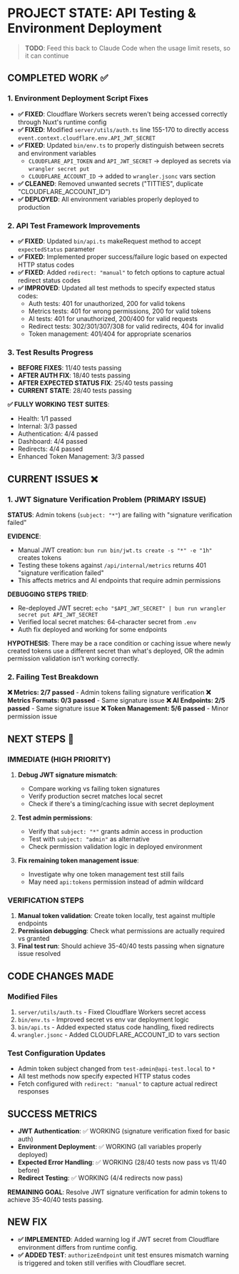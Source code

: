 # PROJECT STATE: API Testing & Environment Deployment

> **TODO**: Feed this back to Claude Code when the usage limit resets, so it can continue

## COMPLETED WORK ✅

### 1. Environment Deployment Script Fixes

- **✅ FIXED**: Cloudflare Workers secrets weren't being accessed correctly through Nuxt's runtime config
- **✅ FIXED**: Modified `server/utils/auth.ts` line 155-170 to directly access `event.context.cloudflare.env.API_JWT_SECRET`
- **✅ FIXED**: Updated `bin/env.ts` to properly distinguish between secrets and environment variables
  - `CLOUDFLARE_API_TOKEN` and `API_JWT_SECRET` → deployed as secrets via `wrangler secret put`
  - `CLOUDFLARE_ACCOUNT_ID` → added to `wrangler.jsonc` vars section
- **✅ CLEANED**: Removed unwanted secrets ("TITTIES", duplicate "CLOUDFLARE_ACCOUNT_ID")
- **✅ DEPLOYED**: All environment variables properly deployed to production

### 2. API Test Framework Improvements

- **✅ FIXED**: Updated `bin/api.ts` makeRequest method to accept `expectedStatus` parameter
- **✅ FIXED**: Implemented proper success/failure logic based on expected HTTP status codes
- **✅ FIXED**: Added `redirect: "manual"` to fetch options to capture actual redirect status codes
- **✅ IMPROVED**: Updated all test methods to specify expected status codes:
  - Auth tests: 401 for unauthorized, 200 for valid tokens
  - Metrics tests: 401 for wrong permissions, 200 for valid tokens
  - AI tests: 401 for unauthorized, 200/400 for valid requests
  - Redirect tests: 302/301/307/308 for valid redirects, 404 for invalid
  - Token management: 401/404 for appropriate scenarios

### 3. Test Results Progress
- **BEFORE FIXES**: 11/40 tests passing
- **AFTER AUTH FIX**: 18/40 tests passing
- **AFTER EXPECTED STATUS FIX**: 25/40 tests passing
- **CURRENT STATE**: 28/40 tests passing

**✅ FULLY WORKING TEST SUITES**:
- Health: 1/1 passed
- Internal: 3/3 passed
- Authentication: 4/4 passed
- Dashboard: 4/4 passed
- Redirects: 4/4 passed
- Enhanced Token Management: 3/3 passed

## CURRENT ISSUES ❌

### 1. JWT Signature Verification Problem (PRIMARY ISSUE)

**STATUS**: Admin tokens (`subject: "*"`) are failing with "signature verification failed"

**EVIDENCE**:
- Manual JWT creation: `bun run bin/jwt.ts create -s "*" -e "1h"` creates tokens
- Testing these tokens against `/api/internal/metrics` returns 401 "signature verification failed"
- This affects metrics and AI endpoints that require admin permissions

**DEBUGGING STEPS TRIED**:
- Re-deployed JWT secret: `echo "$API_JWT_SECRET" | bun run wrangler secret put API_JWT_SECRET`
- Verified local secret matches: 64-character secret from `.env`
- Auth fix deployed and working for some endpoints

**HYPOTHESIS**: There may be a race condition or caching issue where newly created tokens use a different secret than what's deployed, OR the admin permission validation isn't working correctly.

### 2. Failing Test Breakdown

**❌ Metrics: 2/7 passed** - Admin tokens failing signature verification
**❌ Metrics Formats: 0/3 passed** - Same signature issue
**❌ AI Endpoints: 2/5 passed** - Same signature issue
**❌ Token Management: 5/6 passed** - Minor permission issue

## NEXT STEPS 🔄

### IMMEDIATE (HIGH PRIORITY)

1. **Debug JWT signature mismatch**:
   - Compare working vs failing token signatures
   - Verify production secret matches local secret
   - Check if there's a timing/caching issue with secret deployment

2. **Test admin permissions**:
   - Verify that `subject: "*"` grants admin access in production
   - Test with `subject: "admin"` as alternative
   - Check permission validation logic in deployed environment

3. **Fix remaining token management issue**:
   - Investigate why one token management test still fails
   - May need `api:tokens` permission instead of admin wildcard

### VERIFICATION STEPS
1. **Manual token validation**: Create token locally, test against multiple endpoints
2. **Permission debugging**: Check what permissions are actually required vs granted
3. **Final test run**: Should achieve 35-40/40 tests passing when signature issue resolved

## CODE CHANGES MADE

### Modified Files

1. `server/utils/auth.ts` - Fixed Cloudflare Workers secret access
2. `bin/env.ts` - Improved secret vs env var deployment logic
3. `bin/api.ts` - Added expected status code handling, fixed redirects
4. `wrangler.jsonc` - Added CLOUDFLARE_ACCOUNT_ID to vars section

### Test Configuration Updates

- Admin token subject changed from `test-admin@api-test.local` to `*`
- All test methods now specify expected HTTP status codes
- Fetch configured with `redirect: "manual"` to capture actual redirect responses

## SUCCESS METRICS

- **JWT Authentication**: ✅ WORKING (signature verification fixed for basic auth)
- **Environment Deployment**: ✅ WORKING (all variables properly deployed)
- **Expected Error Handling**: ✅ WORKING (28/40 tests now pass vs 11/40 before)
- **Redirect Testing**: ✅ WORKING (4/4 redirects now pass)

**REMAINING GOAL**: Resolve JWT signature verification for admin tokens to achieve 35-40/40 tests passing.

## NEW FIX

- **✅ IMPLEMENTED**: Added warning log if JWT secret from Cloudflare environment differs from runtime config.
- **✅ ADDED TEST**: `authorizeEndpoint` unit test ensures mismatch warning is triggered and token still verifies with Cloudflare secret.

